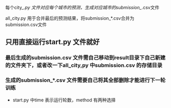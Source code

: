 每个city_*.py 文件对应每个城市的预测，生成对应城市的submission_*.csv文件

all_city.py 用于合并最后的预测结果，将submission_*.csv合并为submission.csv文件

## 只用直接运行start.py 文件就好

### 最后生成的submission.csv 文件需自己移动到result目录下自己新建的文件夹下，或者改一下all_city,py 中submission.csv 的存储目录
### 生成的submission_*.csv 文件需要自己将其全部删除才能进行下一轮训练

* start.py 中time 表示运行轮数，method 有两种选择
